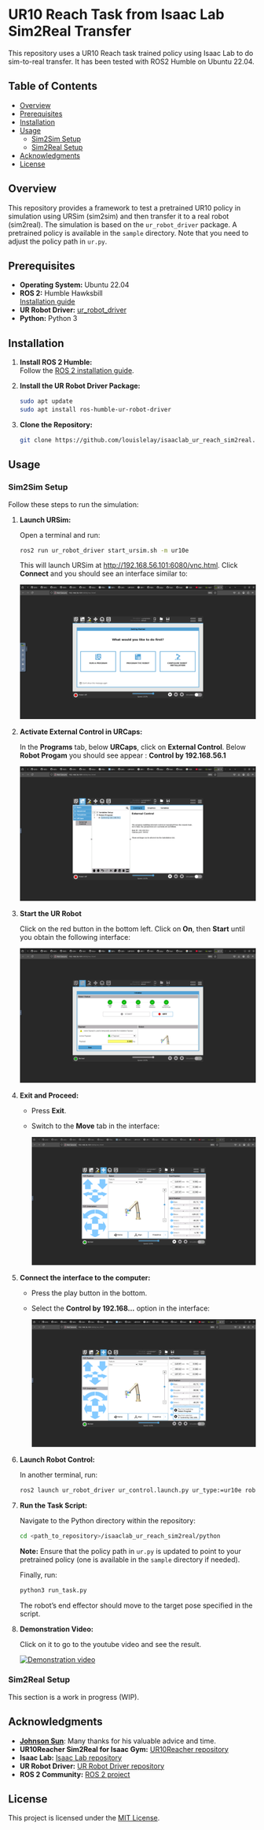 
# UR10 Reach Task from Isaac Lab Sim2Real Transfer 

This repository uses a UR10 Reach task trained policy using Isaac Lab to do sim-to-real transfer. It has been tested with ROS2 Humble on Ubuntu 22.04.

## Table of Contents

- [Overview](#overview)
- [Prerequisites](#prerequisites)
- [Installation](#installation)
- [Usage](#usage)
  - [Sim2Sim Setup](#sim2sim-setup)
  - [Sim2Real Setup](#sim2real-setup)
- [Acknowledgments](#acknowledgments)
- [License](#license)

## Overview

This repository provides a framework to test a pretrained UR10 policy in simulation using URSim (sim2sim) and then transfer it to a real robot (sim2real). The simulation is based on the `ur_robot_driver` package. A pretrained policy is available in the `sample` directory. Note that you need to adjust the policy path in `ur.py`.

## Prerequisites

- **Operating System:** Ubuntu 22.04
- **ROS 2:** Humble Hawksbill  
  [Installation guide](https://docs.ros.org/en/humble/Installation/Ubuntu-Install-Debians.html)
- **UR Robot Driver:** [ur_robot_driver](https://github.com/UniversalRobots/Universal_Robots_ROS2_Driver)
- **Python:** Python 3

## Installation

1. **Install ROS 2 Humble:**  
   Follow the [ROS 2 installation guide](https://docs.ros.org/en/humble/Installation/Ubuntu-Install-Debians.html).

2. **Install the UR Robot Driver Package:**  
   ```bash
   sudo apt update
   sudo apt install ros-humble-ur-robot-driver
   ```

3. **Clone the Repository:**
   ```bash
   git clone https://github.com/louislelay/isaaclab_ur_reach_sim2real.git
   ```

## Usage

### Sim2Sim Setup

Follow these steps to run the simulation:

1. **Launch URSim:**

   Open a terminal and run:
   ```bash
   ros2 run ur_robot_driver start_ursim.sh -m ur10e
   ```
   This will launch URSim at http://192.168.56.101:6080/vnc.html. Click **Connect** and you should see an interface similar to:

   ![URSim Interface](medias/ursim_interface_image.png)

2. **Activate External Control in URCaps:**

   In the **Programs** tab, below **URCaps**, click on **External Control**. Below **Robot Progam** you should see appear  : **Control by 192.168.56.1**

   ![URCaps Interface](medias/urcaps_image.png)

3. **Start the UR Robot**

   Click on the red button in the bottom left. Click on **On**, then **Start** until you obtain the following interface:
     
   ![Robot Started Interface](medias/robot_started_image.png)

4. **Exit and Proceed:**

   - Press **Exit**.
   - Switch to the **Move** tab in the interface:
     
     ![Next Tab Interface](medias/move_tab_image.png)

5. **Connect the interface to the computer:**

   - Press the play button in the bottom.
   - Select the **Control by 192.168...** option in the interface:
     
     ![Connect Interface](medias/play_selection_image.png)

6. **Launch Robot Control:**

   In another terminal, run:
   ```bash
   ros2 launch ur_robot_driver ur_control.launch.py ur_type:=ur10e robot_ip:=192.168.56.101
   ```

7. **Run the Task Script:**

   Navigate to the Python directory within the repository:
   ```bash
   cd <path_to_repository>/isaaclab_ur_reach_sim2real/python
   ```
   **Note:** Ensure that the policy path in `ur.py` is updated to point to your pretrained policy (one is available in the `sample` directory if needed).

   Finally, run:
   ```bash
   python3 run_task.py
   ```
   The robot’s end effector should move to the target pose specified in the script.

8. **Demonstration Video:**

   Click on it to go to the youtube video and see the result.

   [![Demonstration video](https://img.youtube.com/vi/B4jCdmKzhKA/0.jpg)](https://www.youtube.com/watch?v=B4jCdmKzhKA)

### Sim2Real Setup

This section is a work in progress (WIP).

## Acknowledgments

- **[Johnson Sun](https://github.com/j3soon)**: Many thanks for his valuable advice and time.
- **UR10Reacher Sim2Real for Isaac Gym:** [UR10Reacher repository](https://github.com/j3soon/OmniIsaacGymEnvs-UR10Reacher)
- **Isaac Lab:** [Isaac Lab repository](https://github.com/isaac-sim/IsaacLab)
- **UR Robot Driver:** [UR Robot Driver repository](https://github.com/UniversalRobots/Universal_Robots_ROS2_Driver)
- **ROS 2 Community:** [ROS 2 project](https://docs.ros.org/en/humble/index.html)

## License

This project is licensed under the [MIT License](LICENSE).
